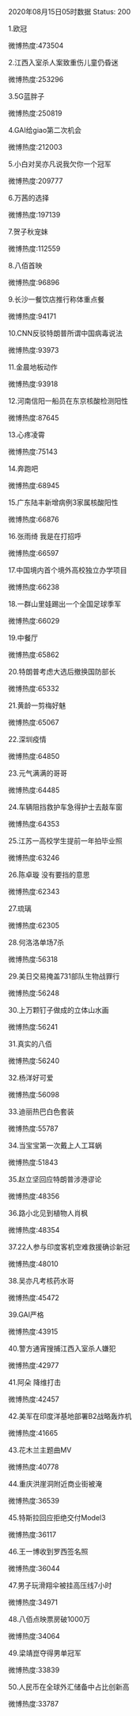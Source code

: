 2020年08月15日05时数据
Status: 200

1.欧冠

微博热度:473504

2.江西入室杀人案致重伤儿童仍昏迷

微博热度:253296

3.5G蓝胖子

微博热度:250819

4.GAI给giao第二次机会

微博热度:212003

5.小白对吴亦凡说我欠你一个冠军

微博热度:209777

6.万茜的选择

微博热度:197139

7.贺子秋宠妹

微博热度:112559

8.八佰首映

微博热度:96896

9.长沙一餐饮店推行称体重点餐

微博热度:94171

10.CNN反驳特朗普所谓中国病毒说法

微博热度:93973

11.金晨地板动作

微博热度:93918

12.河南信阳一船员在东京核酸检测阳性

微博热度:87645

13.心疼凌霄

微博热度:75143

14.奔跑吧

微博热度:68945

15.广东陆丰新增病例3家属核酸阳性

微博热度:66876

16.张雨绮 我是在打招呼

微博热度:66597

17.中国境内首个境外高校独立办学项目

微博热度:66238

18.一群山里娃踢出一个全国足球季军

微博热度:66029

19.中餐厅

微博热度:65862

20.特朗普考虑大选后撤换国防部长

微博热度:65332

21.黄龄一剪梅好魅

微博热度:65067

22.深圳疫情

微博热度:64850

23.元气满满的哥哥

微博热度:64485

24.车辆阻挡救护车急得护士去敲车窗

微博热度:64353

25.江苏一高校学生提前一年拍毕业照

微博热度:63246

26.陈卓璇 没有要挡的意思

微博热度:62343

27.琉璃

微博热度:62305

28.何洛洛单场7杀

微博热度:56318

29.美日交易掩盖731部队生物战罪行

微博热度:56248

30.上万颗钉子做成的立体山水画

微博热度:56241

31.真实的八佰

微博热度:56240

32.杨洋好可爱

微博热度:56098

33.迪丽热巴白色套装

微博热度:55787

34.当宝宝第一次戴上人工耳蜗

微博热度:51843

35.赵立坚回应特朗普涉港谬论

微博热度:48356

36.路小北见到植物人肖枫

微博热度:48354

37.22人参与印度客机空难救援确诊新冠

微博热度:48010

38.吴亦凡考核药水哥

微博热度:45472

39.GAI严格

微博热度:43915

40.警方通宵搜捕江西入室杀人嫌犯

微博热度:42977

41.阿朵 降维打击

微博热度:42457

42.美军在印度洋基地部署B2战略轰炸机

微博热度:41665

43.花木兰主题曲MV

微博热度:40778

44.重庆洪崖洞附近商业街被淹

微博热度:36539

45.特斯拉回应拒绝交付Model3

微博热度:36117

46.王一博收到罗西签名照

微博热度:36044

47.男子玩滑翔伞被挂高压线7小时

微博热度:34971

48.八佰点映票房破1000万

微博热度:34064

49.梁靖崑夺得男单冠军

微博热度:33839

50.人民币在全球外汇储备中占比创新高

微博热度:33787


